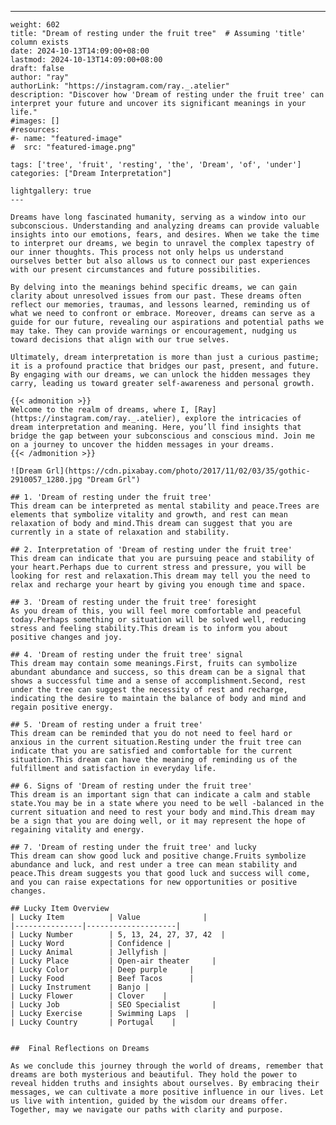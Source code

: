 ---
    weight: 602
    title: "Dream of resting under the fruit tree"  # Assuming 'title' column exists
    date: 2024-10-13T14:09:00+08:00
    lastmod: 2024-10-13T14:09:00+08:00
    draft: false
    author: "ray"
    authorLink: "https://instagram.com/ray._.atelier"
    description: "Discover how 'Dream of resting under the fruit tree' can interpret your future and uncover its significant meanings in your life."
    #images: []
    #resources:
    #- name: "featured-image"
    #  src: "featured-image.png"
    
    tags: ['tree', 'fruit', 'resting', 'the', 'Dream', 'of', 'under']
    categories: ["Dream Interpretation"]
    
    lightgallery: true
    ---
    
    Dreams have long fascinated humanity, serving as a window into our subconscious. Understanding and analyzing dreams can provide valuable insights into our emotions, fears, and desires. When we take the time to interpret our dreams, we begin to unravel the complex tapestry of our inner thoughts. This process not only helps us understand ourselves better but also allows us to connect our past experiences with our present circumstances and future possibilities.
    
    By delving into the meanings behind specific dreams, we can gain clarity about unresolved issues from our past. These dreams often reflect our memories, traumas, and lessons learned, reminding us of what we need to confront or embrace. Moreover, dreams can serve as a guide for our future, revealing our aspirations and potential paths we may take. They can provide warnings or encouragement, nudging us toward decisions that align with our true selves.
    
    Ultimately, dream interpretation is more than just a curious pastime; it is a profound practice that bridges our past, present, and future. By engaging with our dreams, we can unlock the hidden messages they carry, leading us toward greater self-awareness and personal growth.
    
    {{< admonition >}}
    Welcome to the realm of dreams, where I, [Ray](https://instagram.com/ray._.atelier), explore the intricacies of dream interpretation and meaning. Here, you’ll find insights that bridge the gap between your subconscious and conscious mind. Join me on a journey to uncover the hidden messages in your dreams.
    {{< /admonition >}}
    
    ![Dream Grl](https://cdn.pixabay.com/photo/2017/11/02/03/35/gothic-2910057_1280.jpg "Dream Grl")
    
    ## 1. 'Dream of resting under the fruit tree'
    This dream can be interpreted as mental stability and peace.Trees are elements that symbolize vitality and growth, and rest can mean relaxation of body and mind.This dream can suggest that you are currently in a state of relaxation and stability.
    
    ## 2. Interpretation of 'Dream of resting under the fruit tree'
    This dream can indicate that you are pursuing peace and stability of your heart.Perhaps due to current stress and pressure, you will be looking for rest and relaxation.This dream may tell you the need to relax and recharge your heart by giving you enough time and space.
    
    ## 3. 'Dream of resting under the fruit tree' foresight
    As you dream of this, you will feel more comfortable and peaceful today.Perhaps something or situation will be solved well, reducing stress and feeling stability.This dream is to inform you about positive changes and joy.
    
    ## 4. 'Dream of resting under the fruit tree' signal
    This dream may contain some meanings.First, fruits can symbolize abundant abundance and success, so this dream can be a signal that shows a successful time and a sense of accomplishment.Second, rest under the tree can suggest the necessity of rest and recharge, indicating the desire to maintain the balance of body and mind and regain positive energy.
    
    ## 5. 'Dream of resting under a fruit tree'
    This dream can be reminded that you do not need to feel hard or anxious in the current situation.Resting under the fruit tree can indicate that you are satisfied and comfortable for the current situation.This dream can have the meaning of reminding us of the fulfillment and satisfaction in everyday life.
    
    ## 6. Signs of 'Dream of resting under the fruit tree'
    This dream is an important sign that can indicate a calm and stable state.You may be in a state where you need to be well -balanced in the current situation and need to rest your body and mind.This dream may be a sign that you are doing well, or it may represent the hope of regaining vitality and energy.
    
    ## 7. 'Dream of resting under the fruit tree' and lucky
    This dream can show good luck and positive change.Fruits symbolize abundance and luck, and rest under a tree can mean stability and peace.This dream suggests you that good luck and success will come, and you can raise expectations for new opportunities or positive changes.
    
    ## Lucky Item Overview
    | Lucky Item          | Value              |
    |---------------|--------------------|
    | Lucky Number        | 5, 13, 24, 27, 37, 42  |
    | Lucky Word          | Confidence |
    | Lucky Animal        | Jellyfish |
    | Lucky Place         | Open-air theater     |
    | Lucky Color         | Deep purple     |
    | Lucky Food          | Beef Tacos      |
    | Lucky Instrument    | Banjo |
    | Lucky Flower        | Clover    |
    | Lucky Job           | SEO Specialist       |
    | Lucky Exercise      | Swimming Laps  |
    | Lucky Country       | Portugal    |
    
    
    ##  Final Reflections on Dreams
    
    As we conclude this journey through the world of dreams, remember that dreams are both mysterious and beautiful. They hold the power to reveal hidden truths and insights about ourselves. By embracing their messages, we can cultivate a more positive influence in our lives. Let us live with intention, guided by the wisdom our dreams offer. Together, may we navigate our paths with clarity and purpose.
    